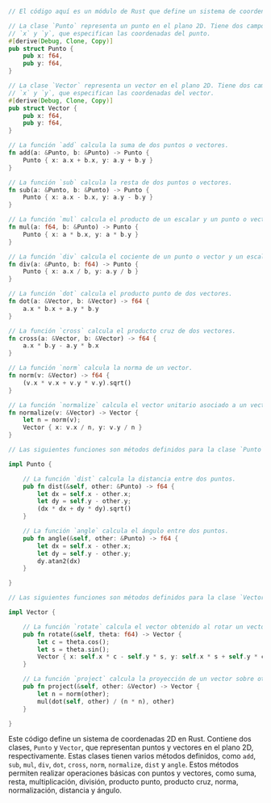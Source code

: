```rust

// El código aquí es un módulo de Rust que define un sistema de coordenadas 2D.

// La clase `Punto` representa un punto en el plano 2D. Tiene dos campos públicos,
// `x` y `y`, que especifican las coordenadas del punto.
#[derive(Debug, Clone, Copy)]
pub struct Punto {
    pub x: f64,
    pub y: f64,
}

// La clase `Vector` representa un vector en el plano 2D. Tiene dos campos públicos,
// `x` y `y`, que especifican las coordenadas del vector.
#[derive(Debug, Clone, Copy)]
pub struct Vector {
    pub x: f64,
    pub y: f64,
}

// La función `add` calcula la suma de dos puntos o vectores.
fn add(a: &Punto, b: &Punto) -> Punto {
    Punto { x: a.x + b.x, y: a.y + b.y }
}

// La función `sub` calcula la resta de dos puntos o vectores.
fn sub(a: &Punto, b: &Punto) -> Punto {
    Punto { x: a.x - b.x, y: a.y - b.y }
}

// La función `mul` calcula el producto de un escalar y un punto o vector.
fn mul(a: f64, b: &Punto) -> Punto {
    Punto { x: a * b.x, y: a * b.y }
}

// La función `div` calcula el cociente de un punto o vector y un escalar.
fn div(a: &Punto, b: f64) -> Punto {
    Punto { x: a.x / b, y: a.y / b }
}

// La función `dot` calcula el producto punto de dos vectores.
fn dot(a: &Vector, b: &Vector) -> f64 {
    a.x * b.x + a.y * b.y
}

// La función `cross` calcula el producto cruz de dos vectores.
fn cross(a: &Vector, b: &Vector) -> f64 {
    a.x * b.y - a.y * b.x
}

// La función `norm` calcula la norma de un vector.
fn norm(v: &Vector) -> f64 {
    (v.x * v.x + v.y * v.y).sqrt()
}

// La función `normalize` calcula el vector unitario asociado a un vector.
fn normalize(v: &Vector) -> Vector {
    let n = norm(v);
    Vector { x: v.x / n, y: v.y / n }
}

// Las siguientes funciones son métodos definidos para la clase `Punto`.

impl Punto {

    // La función `dist` calcula la distancia entre dos puntos.
    pub fn dist(&self, other: &Punto) -> f64 {
        let dx = self.x - other.x;
        let dy = self.y - other.y;
        (dx * dx + dy * dy).sqrt()
    }

    // La función `angle` calcula el ángulo entre dos puntos.
    pub fn angle(&self, other: &Punto) -> f64 {
        let dx = self.x - other.x;
        let dy = self.y - other.y;
        dy.atan2(dx)
    }

}

// Las siguientes funciones son métodos definidos para la clase `Vector`.

impl Vector {

    // La función `rotate` calcula el vector obtenido al rotar un vector por un cierto ángulo.
    pub fn rotate(&self, theta: f64) -> Vector {
        let c = theta.cos();
        let s = theta.sin();
        Vector { x: self.x * c - self.y * s, y: self.x * s + self.y * c }
    }

    // La función `project` calcula la proyección de un vector sobre otro vector.
    pub fn project(&self, other: &Vector) -> Vector {
        let n = norm(other);
        mul(dot(self, other) / (n * n), other)
    }

}

```

Este código define un sistema de coordenadas 2D en Rust. Contiene dos clases, `Punto` y `Vector`, que representan puntos y vectores en el plano 2D, respectivamente. Estas clases tienen varios métodos definidos, como `add`, `sub`, `mul`, `div`, `dot`, `cross`, `norm`, `normalize`, `dist` y `angle`. Estos métodos permiten realizar operaciones básicas con puntos y vectores, como suma, resta, multiplicación, división, producto punto, producto cruz, norma, normalización, distancia y ángulo.